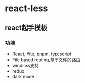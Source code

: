 # react-less

## react起手模板


### 功能

- [React](https://beta.reactjs.org/), [Vite](https://github.com/vitejs/vite), [pnpm](https://pnpm.io/zh/), [typescript](https://www.typescriptlang.org/)
- File based routing,基于文件的路由
- windicss支持
- redux
- dark mode


